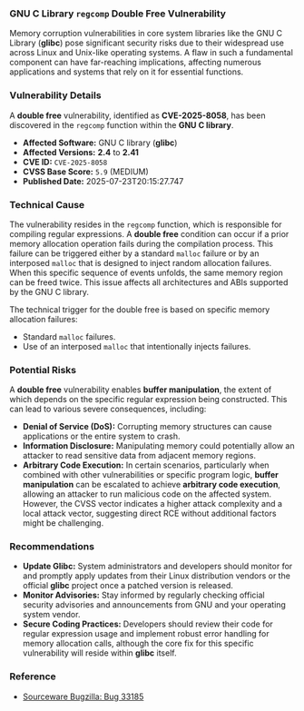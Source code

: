 ### GNU C Library `regcomp` Double Free Vulnerability

Memory corruption vulnerabilities in core system libraries like the GNU C Library (**glibc**) pose significant security risks due to their widespread use across Linux and Unix-like operating systems. A flaw in such a fundamental component can have far-reaching implications, affecting numerous applications and systems that rely on it for essential functions.

### Vulnerability Details

A **double free** vulnerability, identified as **CVE-2025-8058**, has been discovered in the `regcomp` function within the **GNU C library**.

*   **Affected Software:** GNU C library (**glibc**)
*   **Affected Versions:** **2.4** to **2.41**
*   **CVE ID:** `CVE-2025-8058`
*   **CVSS Base Score:** `5.9` (MEDIUM)
*   **Published Date:** 2025-07-23T20:15:27.747

### Technical Cause

The vulnerability resides in the `regcomp` function, which is responsible for compiling regular expressions. A **double free** condition can occur if a prior memory allocation operation fails during the compilation process. This failure can be triggered either by a standard `malloc` failure or by an interposed `malloc` that is designed to inject random allocation failures. When this specific sequence of events unfolds, the same memory region can be freed twice. This issue affects all architectures and ABIs supported by the GNU C library.

The technical trigger for the double free is based on specific memory allocation failures:
*   Standard `malloc` failures.
*   Use of an interposed `malloc` that intentionally injects failures.

### Potential Risks

A **double free** vulnerability enables **buffer manipulation**, the extent of which depends on the specific regular expression being constructed. This can lead to various severe consequences, including:

*   **Denial of Service (DoS):** Corrupting memory structures can cause applications or the entire system to crash.
*   **Information Disclosure:** Manipulating memory could potentially allow an attacker to read sensitive data from adjacent memory regions.
*   **Arbitrary Code Execution:** In certain scenarios, particularly when combined with other vulnerabilities or specific program logic, **buffer manipulation** can be escalated to achieve **arbitrary code execution**, allowing an attacker to run malicious code on the affected system. However, the CVSS vector indicates a higher attack complexity and a local attack vector, suggesting direct RCE without additional factors might be challenging.

### Recommendations

*   **Update Glibc:** System administrators and developers should monitor for and promptly apply updates from their Linux distribution vendors or the official **glibc** project once a patched version is released.
*   **Monitor Advisories:** Stay informed by regularly checking official security advisories and announcements from GNU and your operating system vendor.
*   **Secure Coding Practices:** Developers should review their code for regular expression usage and implement robust error handling for memory allocation calls, although the core fix for this specific vulnerability will reside within **glibc** itself.

### Reference

*   [Sourceware Bugzilla: Bug 33185](https://sourceware.org/bugzilla/show_bug.cgi?id=33185)